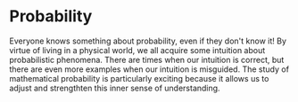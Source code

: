 # Probability

Everyone knows something about probability, even if they don't know it! By virtue of living in a physical world, we all acquire some intuition about probabilistic phenomena. There are times when our intuition is correct, but there are even more examples when our intuition is misguided. The study of mathematical probability is particularly exciting because it allows us to adjust and strengthten this inner sense of understanding.

